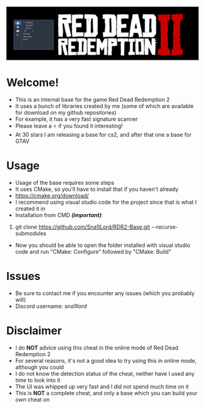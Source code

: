 ![alt text](https://github.com/Sna1lLord/RDR2-Base/blob/main/images/rdr2.png?raw=true)

# Welcome!
- This is an internal base for the game Red Dead Redemption 2
- It uses a bunch of libraries created by me (some of which are available for download on my github repositories)
- For example, it has a very fast signature scanner
- Please leave a ⭐ if you found it interesting!
- At 30 stars I am releasing a base for cs2, and after that one a base for GTAV

# Usage
- Usage of the base requires some steps
- It uses CMake, so you'll have to install that if you haven't already
- https://cmake.org/download/
- I recommend using visual studio code for the project since that is what I created it in
- Installation from CMD ***(important)***:
1. git clone https://github.com/Sna1lLord/RDR2-Base.git --recurse-submodules
- Now you should be able to open the folder installed with visual studio code and run "CMake: Configure" followed by "CMake: Build"

# Issues
- Be sure to contact me if you encounter any issues (which you probably will)
- Discord username: *sna1llord*

# Disclaimer
- I do **NOT** advice using this cheat in the online mode of Red Dead Redemption 2
- For several reasons, it's not a good idea to try using this in online mode, although you could
- I do not know the detection status of the cheat, neither have I used any time to look into it
- The UI was whipped up very fast and I did not spend much time on it
- This is **NOT** a complete cheat, and only a base which you can build your *own* cheat on
